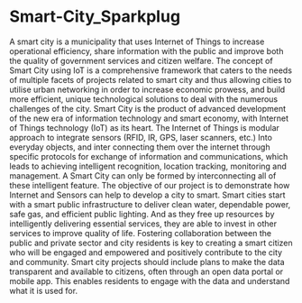 # Smart-City_Sparkplug
A smart city is a municipality that uses Internet of Things to increase operational efficiency, share information with the public and improve both the quality of government services and citizen welfare.
The concept of Smart City using IoT is a comprehensive framework that caters to the needs of multiple facets of projects related to smart city and thus allowing cities to utilise urban networking in order to increase economic prowess, and build more efficient, unique technological solutions to deal with the numerous challenges of the city. Smart City is the product of advanced development of the new era of information technology and smart economy, with Internet of Things technology (IoT) as its heart. The Internet of Things is modular approach to integrate sensors (RFID, IR, GPS, laser scanners, etc.) Into everyday objects, and inter connecting them over the internet through specific protocols for exchange of information and communications, which leads to achieving intelligent recognition, location tracking, monitoring and management. A Smart City can only be formed by interconnecting all of these intelligent feature. The objective of our project  is to demonstrate how Internet and Sensors can help to develop a city to smart.
Smart cities start with a smart public infrastructure to deliver clean water, dependable power, safe gas, and efficient public lighting. And as they free up resources by intelligently delivering essential services, they are able to invest in other services to improve quality of life.
Fostering collaboration between the public and private sector and city residents is key to creating a smart citizen who will be engaged and empowered and positively contribute to the city and community. Smart city projects should include plans to make the data transparent and available to citizens, often through an open data portal or mobile app. This enables residents to engage with the data and understand what it is used for.
